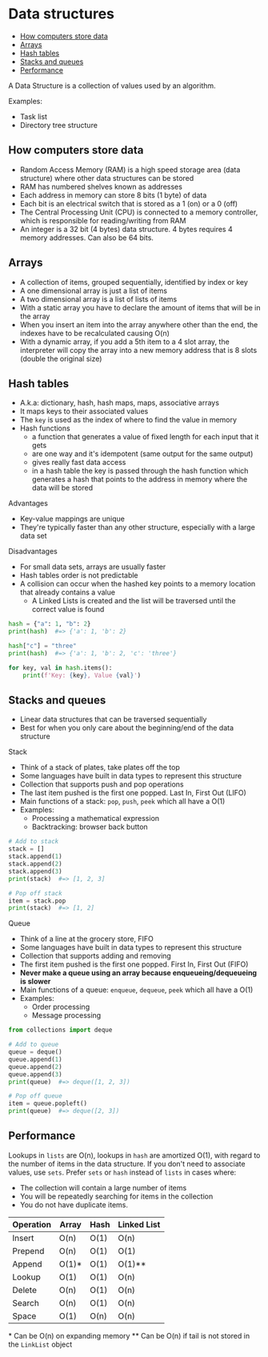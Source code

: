 # Data structures

- [How computers store data](#how-computers-store-data)
- [Arrays](#arrays)
- [Hash tables](#hash-tables)
- [Stacks and queues](#stacks-and-queues)
- [Performance](#performance)

A Data Structure is a collection of values used by an algorithm.

Examples:
- Task list
- Directory tree structure

## How computers store data

- Random Access Memory (RAM) is a high speed storage area (data structure) where other data structures can be stored
- RAM has numbered shelves known as addresses
- Each address in memory can store 8 bits (1 byte) of data
- Each bit is an electrical switch that is stored as a 1 (on) or a 0 (off)
- The Central Processing Unit (CPU) is connected to a memory controller, which is responsible for reading/writing from RAM
- An integer is a 32 bit (4 bytes) data structure. 4 bytes requires 4 memory addresses. Can also be 64 bits.

## Arrays

- A collection of items, grouped sequentially, identified by index or key
- A one dimensional array is just a list of items
- A two dimensional array is a list of lists of items
- With a static array you have to declare the amount of items that will be in the array
- When you insert an item into the array anywhere other than the end, the indexes have to be recalculated causing O(n)
- With a dynamic array, if you add a 5th item to a 4 slot array, the interpreter will copy the array into a new memory address that is 8 slots (double the original size)

## Hash tables

- A.k.a: dictionary, hash, hash maps, maps, associative arrays
- It maps keys to their associated values
- The `key` is used as the index of where to find the value in memory
- Hash functions
    - a function that generates a value of fixed length for each input that it gets
    - are one way and it's idempotent (same output for the same output)
    - gives really fast data access
    - in a hash table the key is passed through the hash function which generates a hash that points to the address in memory where the data will be stored

Advantages

- Key-value mappings are unique
- They're typically faster than any other structure, especially with a large data set

Disadvantages

- For small data sets, arrays are usually faster
- Hash tables order is not predictable
- A collision can occur when the hashed key points to a memory location that already contains a value
    - A Linked Lists is created and the list will be traversed until the correct value is found

```python
hash = {"a": 1, "b": 2}
print(hash)  #=> {'a': 1, 'b': 2}

hash["c"] = "three"
print(hash)  #=> {'a': 1, 'b': 2, 'c': 'three'}

for key, val in hash.items():
    print(f'Key: {key}, Value {val}')
```

## Stacks and queues

- Linear data structures that can be traversed sequentially
- Best for when you only care about the beginning/end of the data structure

Stack

- Think of a stack of plates, take plates off the top
- Some languages have built in data types to represent this structure
- Collection that supports push and pop operations
- The last item pushed is the first one popped. Last In, First Out (LIFO)
- Main functions of a stack: `pop`, `push`, `peek` which all have a O(1)
- Examples:
    - Processing a mathematical expression
    - Backtracking: browser back button

```python
# Add to stack
stack = []
stack.append(1)
stack.append(2)
stack.append(3)
print(stack)  #=> [1, 2, 3]

# Pop off stack
item = stack.pop
print(stack)  #=> [1, 2]
```

Queue

- Think of a line at the grocery store, FIFO
- Some languages have built in data types to represent this structure
- Collection that supports adding and removing
- The first item pushed is the first one popped. First In, First Out (FIFO)
- **Never make a queue using an array because enqueueing/dequeueing is slower**
- Main functions of a queue: `enqueue`, `dequeue`, `peek` which all have a O(1)
- Examples:
    - Order processing
    - Message processing

```python
from collections import deque

# Add to queue
queue = deque()
queue.append(1)
queue.append(2)
queue.append(3)
print(queue)  #=> deque([1, 2, 3])

# Pop off queue
item = queue.popleft()
print(queue)  #=> deque([2, 3])
```

## Performance

Lookups in `lists` are O(n), lookups in `hash` are amortized O(1), with regard to the number of items in the data structure. If you don't need to associate values, use `sets`.
Prefer `sets` or `hash` instead of `lists` in cases where:

- The collection will contain a large number of items
- You will be repeatedly searching for items in the collection
- You do not have duplicate items.

| Operation | Array | Hash | Linked List |
| --------- | ----- | ---- | ----------- |
| Insert    | O(n)  | O(1) | O(n)        |
| Prepend   | O(n)  | O(1) | O(1)        |
| Append    | O(1)* | O(1) | O(1)**      |
| Lookup    | O(1)  | O(1) | O(n)        |
| Delete    | O(n)  | O(1) | O(n)        |
| Search    | O(n)  | O(1) | O(n)        |
| Space     | O(1)  | O(n) | O(n)        |

\* Can be O(n) on expanding memory 
\** Can be O(n) if tail is not stored in the `LinkList` object 